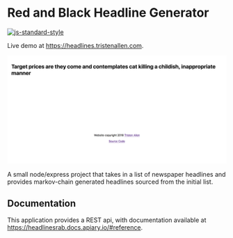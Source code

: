 # Red and Black Headline Generator
[![js-standard-style](https://img.shields.io/badge/code%20style-standard-brightgreen.svg)](http://standardjs.com)

Live demo at <https://headlines.tristenallen.com>.

![Headline Generator](readme-img/headline-gen.png)

A small node/express project that takes in a list of newspaper headlines and provides markov-chain generated headlines sourced from the initial list.

## Documentation
This application provides a REST api, with documentation available at <https://headlinesrab.docs.apiary.io/#reference>.